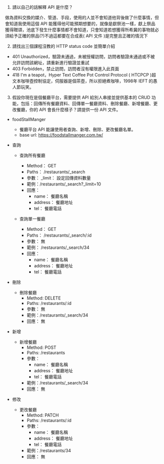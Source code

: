 1. 請以自己的話解釋 API 是什麼？

做為資料交換的媒介、管道、手段，使用的人並不會知道他背後做了什麼事情，但會知道我使用這個 API 能獲得他可能預期想要的，就像是獻祭池一樣，獻上祭品獲得贈頌，池底下發生什麼事情都不會知道，只會知道若想獲得所希冀的事物就必須給予正確的祭品(?)不過這都要在合成表( API 文件 )是完整且正確的情況下 


2. 請找出三個課程沒教的 HTTP status code 並簡單介紹
* 401 Unauthorized，驗證未通過，未被授權訪問，訪問者驗證未通過或不被允許訪問該網址，請重新進行驗證並重試
* 403 Forbidden，禁止訪問，訪問者沒有權限進入此頁面
* 418 I'm a teapot，Hyper Text Coffee Pot Control Protocol ( HTCPCP )超文本咖啡壺控制協定，伺服器是個茶壺，所以拒絕煮咖啡，1998年 IEFT 的愚人節玩笑。


3. 假設你現在是個餐廳平台，需要提供 API 給別人串接並提供基本的 CRUD 功能，包括：回傳所有餐廳資料、回傳單一餐廳資料、刪除餐廳、新增餐廳、更改餐廳，你的 API 會長什麼樣子？請提供一份 API 文件。

* foodStallManger
  * 餐廳平台 API 能讓使用者查詢、新增、刪除、更改餐廳名單。
  * base url: https://foodstallmanger.com.tw/

* 查詢
  * 查詢所有餐廳
      * Method： GET
      * Paths： /restaurants/_search
    * 參數： _limit： 設定回傳資料數量  
    * 範例：/restaurants/_search?_limit=10
    * 回應：
      * name： 餐廳名稱
      * address： 餐廳地址
      * tel： 餐廳電話

  * 查詢單一餐廳
      * Method： GET
      * Paths： /restaurants/_search/:id
    * 參數： 無 
    * 範例： /restaurants/_search/34
    * 回應：
      * name： 餐廳名稱
      * address： 餐廳地址
      * tel： 餐廳電話

* 刪除
  * 刪除餐廳 
      * Method: DELETE
      * Paths: /restaurants/:id
    * 參數： 無
    * 範例：/restaurants/_search/34
    * 回應： 無

* 新增
  * 新增餐廳
      * Method: POST
      * Paths: /restaurants
    * 參數： 
      * name： 餐廳名稱
      * address： 餐廳地址
      * tel： 餐廳電話
    * 範例：/restaurants/_search/34
    * 回應： 無

* 修改
  * 更改餐廳
      * Method: PATCH
      * Paths: /restaurants/:id
    * 參數： 
      * name： 餐廳名稱
      * address： 餐廳地址
      * tel： 餐廳電話
    * 範例：/restaurants/34
    * 回應： 無
